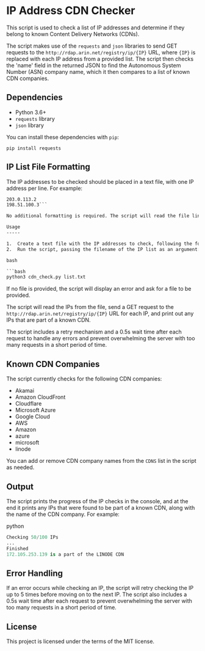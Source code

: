 IP Address CDN Checker
======================

This script is used to check a list of IP addresses and determine if they belong to known Content Delivery Networks (CDNs).

The script makes use of the `requests` and `json` libraries to send GET requests to the `http://rdap.arin.net/registry/ip/{IP}` URL, where `{IP}` is replaced with each IP address from a provided list. The script then checks the 'name' field in the returned JSON to find the Autonomous System Number (ASN) company name, which it then compares to a list of known CDN companies.

Dependencies
------------

*   Python 3.6+
*   `requests` library
*   `json` library

You can install these dependencies with `pip`:

`pip install requests`

IP List File Formatting
-----------------------

The IP addresses to be checked should be placed in a text file, with one IP address per line. For example:

```192.0.2.1 
203.0.113.2 
198.51.100.3```

No additional formatting is required. The script will read the file line by line and treat each line as a separate IP address to check.

Usage
-----

1.  Create a text file with the IP addresses to check, following the formatting guidelines outlined above.
2.  Run the script, passing the filename of the IP list as an argument:

bash

```bash
python3 cdn_check.py list.txt
```

If no file is provided, the script will display an error and ask for a file to be provided.

The script will read the IPs from the file, send a GET request to the `http://rdap.arin.net/registry/ip/{IP}` URL for each IP, and print out any IPs that are part of a known CDN.

The script includes a retry mechanism and a 0.5s wait time after each request to handle any errors and prevent overwhelming the server with too many requests in a short period of time.

Known CDN Companies
-------------------

The script currently checks for the following CDN companies:

*   Akamai
*   Amazon CloudFront
*   Cloudflare
*   Microsoft Azure
*   Google Cloud
*   AWS
*   Amazon
*   azure
*   microsoft
*   linode

You can add or remove CDN company names from the `CDNS` list in the script as needed.

Output
------

The script prints the progress of the IP checks in the console, and at the end it prints any IPs that were found to be part of a known CDN, along with the name of the CDN company. For example:

python

```python
Checking 50/100 IPs
...
Finished
172.105.253.139 is a part of the LINODE CDN
```

Error Handling
--------------

If an error occurs while checking an IP, the script will retry checking the IP up to 5 times before moving on to the next IP. The script also includes a 0.5s wait time after each request to prevent overwhelming the server with too many requests in a short period of time.

License
-------

This project is licensed under the terms of the MIT license.
